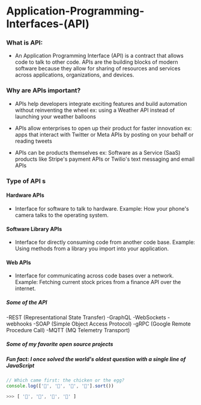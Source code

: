 # Application-Programming-Interfaces-(API)
### What is API:
- An Application Programming Interface (API) is a contract that allows code to talk to other code. APIs are the building blocks of modern software because they allow for sharing of resources and services across applications, organizations, and devices.

### Why are APIs important?
- APIs help developers integrate exciting features and build automation without reinventing the wheel
ex: using a Weather API instead of launching your weather balloons

- APIs allow enterprises to open up their product for faster innovation
ex: apps that interact with Twitter or Meta APIs by posting on your behalf or reading tweets

- APIs can be products themselves
ex: Software as a Service (SaaS) products like Stripe's payment APIs or Twilio's text messaging and email APIs

### Type of API s
  #### Hardware APIs
  - Interface for software to talk to hardware.
    Example: How your phone's camera talks to the operating system.

#### Software Library APIs
  - Interface for directly consuming code from another code base.
    Example: Using methods from a library you import into your application.

#### Web APIs
  - Interface for communicating across code bases over a network.
    Example: Fetching current stock prices from a finance API over the internet.

##### Some of the API 
  -REST (Representational State Transfer)
  -GraphQL
  -WebSockets
  -webhooks
  -SOAP (Simple Object Access Protocol)
  -gRPC (Google Remote Procedure Call)
  -MQTT (MQ Telemetry Transport)



##### Some of my favorite open source projects


##### Fun fact: I once solved the world's oldest question with a single line of JavaScript
<!-- wi*quL3fcV -->

```javascript
// Which came first: the chicken or the egg?
console.log(['🥚', '🐣', '🐥', '🐔'].sort())

>>> [ '🐔', '🐣', '🐥', '🥚' ]
```
